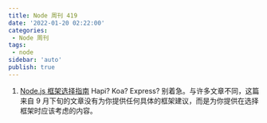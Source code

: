 ```yaml
---
title: Node 周刊 419
date: '2022-01-20 02:22:00'
categories:
 - Node 周刊
tags:
 - node
sidebar: 'auto'
publish: true
---
```


1. [Node.js 框架选择指南](./Nodejs_Framework_Selection_Guide.md) Hapi? Koa? Express? 别着急。与许多文章不同，这篇来自 9 月下旬的文章没有为你提供任何具体的框架建议，而是为你提供在选择框架时应该考虑的内容。

